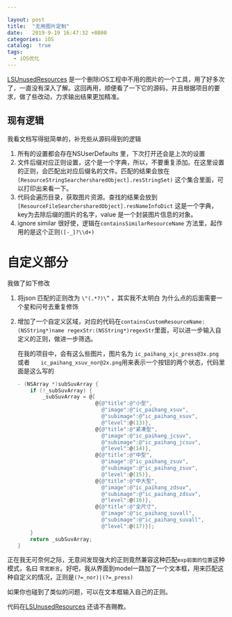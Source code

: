 ```yaml
---

layout: post
title:  "无用图片定制"
date:   2019-9-19 16:47:32 +0800
categories: iOS
catalog:  true
tags:
  - iOS优化
---
```






[LSUnusedResources](https://github.com/toolazytoname/LSUnusedResources) 是一个删除iOS工程中不用的图片的一个工具，用了好多次了，一直没有深入了解。这回再用，顺便看了一下它的源码，并且根据项目的要求，做了些改动，力求输出结果更加精准。

## 现有逻辑

我看文档写得挺简单的，补充些从源码得到的逻辑

1. 所有的设置都会存在NSUserDefaults 里，下次打开还会是上次的设置
2. 文件后缀对应正则设置，这个是一个字典，所以，不要重复添加。在这里设置的正则，会匹配出对应后缀名的文件。匹配的结果会放在 `[ResourceStringSearchersharedObject].resStringSet)`     这个集合里面，可以打印出来看一下。
3. 代码会遍历目录，获取图片资源。查找的结果会放到 `[ResourceFileSearchersharedObject].resNameInfoDict` 这是一个字典，key为去除后缀的图片的名字，value 是一个封装图片信息的对象。
4. ignore similar 很好使，逻辑在`containsSimilarResourceName` 方法里，起作用的是这个正则`([-_]?\\d+)`



# 自定义部分

我做了如下修改

1. 将json 匹配的正则改为 `\"(.*?)\”` ，其实我不太明白 为什么点的后面需要一个星和问号去重复修饰

2. 增加了一个自定义区域，对应的代码在`containsCustomResourceName:(NSString*)name regexStr:(NSString*)regexStr`里面，可以进一步输入自定义的正则，做进一步筛选。

   

   在我的项目中，会有这么些图片，图片名为 `ic_paihang_xjc_press@3x.png`  或者 `    ic_paihang_xsuv_nor@2x.png `用来表示一个按钮的两个状态，代码里面是这么写的

   ~~~objective-c
   - (NSArray *)subSuvArray {
       if (!_subSuvArray) {
           _subSuvArray = @[
                            @{@"title":@"小型",
                              @"image":@"ic_paihang_xsuv",
                              @"subimage":@"ic_paihang_xsuv",
                              @"level":@(13)},
                            @{@"title":@"紧凑型",
                              @"image":@"ic_paihang_jcsuv",
                              @"subimage":@"ic_paihang_jcsuv",
                              @"level":@(14)},
                            @{@"title":@"中型",
                              @"image":@"ic_paihang_zsuv",
                              @"subimage":@"ic_paihang_zsuv",
                              @"level":@(15)},
                            @{@"title":@"中大型",
                              @"image":@"ic_paihang_zdsuv",
                              @"subimage":@"ic_paihang_zdsuv",
                              @"level":@(16)},
                            @{@"title":@"全尺寸",
                              @"image":@"ic_paihang_suvall",
                              @"subimage":@"ic_paihang_suvall",
                              @"level":@(17)}];
       }
       return _subSuvArray;
   }
   ~~~

   

正在我无可奈何之际，无意间发现强大的正则竟然兼容这种匹配`exp前面的位置`这种模式，名曰 `零宽断言`。好吧，我从界面到model一路加了一个文本框，用来匹配这种自定义的情况，正则是`(?=_nor)|(?=_press)`

如果你也碰到了类似的问题，可以在文本框输入自己的正则。

代码在[LSUnusedResources]( https://github.com/toolazytoname/LSUnusedResources) 还请不吝赐教。

​	


